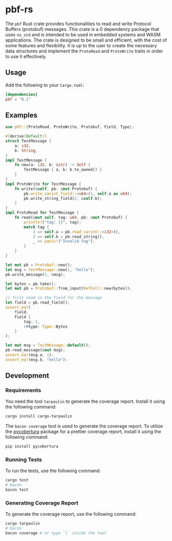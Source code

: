 # pbf-rs

The `pbf` Rust crate provides functionalities to read and write Protocol Buffers (protobuf) messages. This crate is a 0 dependency package that uses `no_std` and is intended to be used in embedded systems and WASM applications. The crate is designed to be small and efficient, with the cost of some features and flexibility. It is up to the user to create the necessary data structures and implement the `ProtoRead` and `ProtoWrite` traits in order to use it effectively.

## Usage

Add the following to your `Cargo.toml`:

```toml
[dependencies]
pbf = "0.1"
```

## Examples

```rust
use pbf::{ProtoRead, ProtoWrite, Protobuf, Field, Type};

#[derive(Default)]
struct TestMessage {
    a: i32,
    b: String,
}
impl TestMessage {
    fn new(a: i32, b: &str) -> Self {
        TestMessage { a, b: b.to_owned() }
    }
}
impl ProtoWrite for TestMessage {
    fn write(&self, pb: &mut Protobuf) {
        pb.write_varint_field::<u64>(1, self.a as u64);
        pb.write_string_field(2, &self.b);
    }
}
impl ProtoRead for TestMessage {
    fn read(&mut self, tag: u64, pb: &mut Protobuf) {
        println!("tag: {}", tag);
        match tag {
            1 => self.a = pb.read_varint::<i32>(),
            2 => self.b = pb.read_string(),
            _ => panic!("Invalid tag"),
        }
    }
}

let mut pb = Protobuf::new();
let msg = TestMessage::new(1, "hello");
pb.write_message(1, &msg);

let bytes = pb.take();
let mut pb = Protobuf::from_input(RefCell::new(bytes));

// first read in the field for the message
let field = pb.read_field();
assert_eq!(
    field,
    Field {
        tag: 1,
        r#type: Type::Bytes
    }
);

let mut msg = TestMessage::default();
pb.read_message(&mut msg);
assert_eq!(msg.a, 1);
assert_eq!(msg.b, "hello");
```

## Development

### Requirements

You need the tool `tarpaulin` to generate the coverage report. Install it using the following command:

```bash
cargo install cargo-tarpaulin
```

The `bacon coverage` tool is used to generate the coverage report. To utilize the [pycobertura](https://pypi.org/project/pycobertura/) package for a prettier coverage report, install it using the following command:

```bash
pip install pycobertura
```

### Running Tests

To run the tests, use the following command:

```bash
cargo test
# bacon
bacon test
```

### Generating Coverage Report

To generate the coverage report, use the following command:

```bash
cargo tarpaulin
# bacon
bacon coverage # or type `l` inside the tool
```
